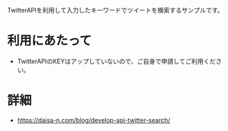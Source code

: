 TwitterAPIを利用して入力したキーワードでツイートを検索するサンプルです。

# 利用にあたって 
* TwitterAPIのKEYはアップしていないので、ご自身で申請してご利用ください。

# 詳細
* https://daisa-n.com/blog/develop-api-twitter-search/
